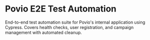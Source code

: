# Povio E2E Test Automation

End-to-end test automation suite for Povio's internal application using Cypress. Covers health checks, user registration, and campaign management with automated cleanup.

